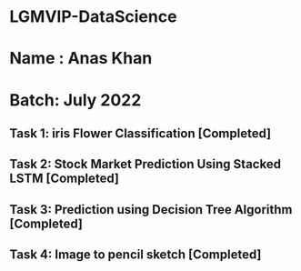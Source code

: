 # LGMVIP-DataScience
# Name : Anas Khan 
# Batch: July 2022
## Task 1: iris Flower Classification [Completed]
## Task 2: Stock Market Prediction Using Stacked LSTM [Completed]
## Task 3: Prediction using Decision Tree Algorithm [Completed]
## Task 4: Image to pencil sketch [Completed]
